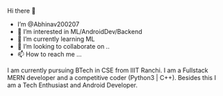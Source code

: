 Hi there 👋
- I’m @Abhinav200207
- 👀 I’m interested in ML/AndroidDev/Backend
- 🌱 I’m currently learning ML
- 💞️ I’m looking to collaborate on ..
- 📫 How to reach me ...

I am currently pursuing BTech in CSE from IIIT Ranchi.
I am a Fullstack MERN developer and a competitive coder (Python3 | C++). Besides this I am a Tech Enthusiast and Android Developer.
